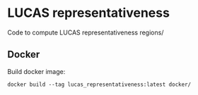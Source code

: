 # LUCAS representativeness

Code to compute LUCAS representativeness regions/

## Docker

Build docker image:

```
docker build --tag lucas_representativeness:latest docker/
```